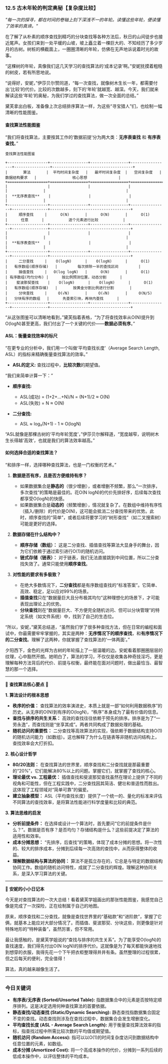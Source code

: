 ### **12.5 古木年轮的判定奥秘【复杂度比较】**

*"每一次的探寻，都在时间的卷轴上刻下深浅不一的年轮。读懂这些年轮，便读懂了效率的真谛。"*

在了解了从朴素的顺序查找到精巧的分块查找等各种方法后，秋日的山间徒步也接近尾声。女孩们来到一处平缓的山坡，坡上矗立着一棵巨大的、不知经历了多少岁月的古树。树桩的横截面上，一圈圈清晰的年轮，仿佛在无声地诉说着时光的故事。

“这棵树的年轮，真像我们这几天学习的查找算法的‘成本记录’啊。”安妮抚摸着粗糙的树皮，若有所思地说。

“说得好，安妮，”伊莎贝尔赞同道，“每一次查找，就像树木生长一年，都需要付出‘比较’的代价。比较的次数越多，刻下的‘年轮’就越宽、越深。今天，我们就来解读这些‘年轮’的奥秘，为我们学过的查找算法，做一次全面的总结。”

黛芙拿出白板，准备像上次总结排序算法一样，为这些“寻宝猎人”们，也绘制一幅清晰的性能图鉴。

#### **查找算法性能图鉴**

“我们将查找算法，主要按其工作的‘数据前提’分为两大类：**无序表查找** 和 **有序表查找**。”

```ascii
查找算法性能图鉴

+------------------+-----------------+-----------------+-----------------+----------------+------------------------------------+
|       算法       |  平均时间复杂度   |   最坏时间复杂度  |   空间复杂度   |   数据结构要求   |                核心思想              |
+==================+=================+=================+================+================+====================================+
|                  |                 |                 |                |                |                                    |
|  **无序表查找**    |                 |                 |                |                |                                    |
+------------------+-----------------+-----------------+----------------+----------------+------------------------------------+
|     顺序查找     |      O(N)       |      O(N)       |      O(1)      |      任意      |           逐个元素进行比较           |
+------------------+-----------------+-----------------+----------------+----------------+------------------------------------+
|                  |                 |                 |                |                |                                    |
|  **有序表查找**    |                 |                 |                |                |                                    |
+------------------+-----------------+-----------------+----------------+----------------+------------------------------------+
|     二分查找     |    O(logN)      |    O(logN)      |      O(1)      |   有序数组(顺序存储)   |         每次排除一半的查找区间         |
|     插值查找     |   O(log logN)   |      O(N)       |      O(1)      | 有序数组(均匀分布) |      按比例预测位置，动态分割      |
|    斐波那契查找    |    O(logN)      |    O(logN)      |      O(1)      |   有序数组(顺序存储)   |       按黄金分割比例进行分割       |
|     分块查找     |     O(√N)       |     O(√N)       |     O(N/S)     |   分块有序的数组   |      先查索引块，再块内查找      |
+------------------+-----------------+-----------------+----------------+----------------+------------------------------------+
```

“从这张图鉴可以清晰地看到，”黛芙指着表格，“为了将查找效率从O(N)提升到O(logN)甚至更高，我们付出了一个关键的代价——**数据必须有序**。”

#### **ASL：衡量查找效率的标尺**

“在更专业的分析中，我们用一个叫做‘平均查找长度’（Average Search Length, ASL）的指标来精确衡量查找算法的效率。”

-   **ASL的定义:** 查找过程中，**比较次数**的期望值。

“我们来简单计算一下：”

-   **顺序查找:**
    -   ASL(成功) = (1+2+...+N)/N = (N+1)/2 ≈ O(N)
    -   ASL(失败) = N ≈ O(N)

-   **二分查找:**
    -   ASL ≈ log₂(N+1) - 1 ≈ O(logN)

“ASL就像是那棵古树的‘平均年轮宽度’，”伊莎贝尔解释道，“宽度越窄，说明树木生长得越‘高效’，也就是我们的算法效率越高。”

#### **如何选择合适的查找算法？**

“和排序一样，选择哪种查找算法，也是一门权衡的艺术。”

1.  **数据是否有序，且是否方便维持有序？**
    -   如果数据集合是**静态的**（很少增删），或者增删不频繁，那么“一次排序，多次查找”的策略是最佳的。花O(N logN)的代价先排好序，后续每次查找都享受O(logN)的快感。
    -   如果数据集合是**动态的**（频繁增删），情况就复杂了。在数组中维持有序性（插入/删除）的代价是O(N)，这可能会抵消二分查找带来的优势。此时，顺序查找的“简单”，或者后续将要学习的“树形查找”（如二叉搜索树）可能是更好的选择。

2.  **数据存储在什么结构中？**
    -   **顺序存储（数组）：** 这是二分查找、插值查找等算法大显身手的舞台，因为它们依赖于通过索引进行O(1)的随机访问。
    -   **链式存储（链表）：** 对于链表，我们无法直接跳到中间位置，所以二分查找失效了。通常只能使用**顺序查找**。

3.  **对性能的要求有多极致？**
    -   在绝大多数情况下，**二分查找**都是有序数组查找的“标准答案”。它简单、高效、稳定，足以应对99%的场景。
    -   **插值查找**只在“数据量巨大且分布极其均匀”这种理想化的场景下，才可能表现出理论上的优势。
    -   **分块查找**则在“数据量巨大、不方便完全随机访问、但可以分块管理”的特定系统（如文件系统）中，找到了自己的生态位。

“所以，安妮，”黛芙总结道，“虽然我们学了很多种查找方法，但在日常的编程和面试中，你最需要牢牢掌握的，其实是两种：**无序情况下的顺序查找**，和**有序情况下的二分查找**。理解了这两种，你就掌握了查找算法的‘一体两面’。”

夕阳西下，金色的光辉为古树的年轮描上了一层温暖的边。安妮看着那圈圈层层的纹理，心中豁然开朗。她明白了，算法的学习，不仅仅是收集各种奇技淫巧，更是理解每种方法背后的代价、前提与权衡，最终能在面对问题时，做出最恰当、最智慧的那一个选择。

---

🌸 **查找算法核心要点** 🌸

**1. 算法设计的根本思想**
- **秩序的价值：** 查找算法的效率演进史，本质上就是一部“如何利用数据秩序”的历史。从无序的O(N)到有序的O(logN)，“秩序”本身成为了最有价值的信息。
- **查找与排序的共生关系：** 高效的查找往往依赖于预先的排序。排序是为了“一劳永逸”，而查找则是“坐享其成”。两者共同构成了数据处理的基础。
- **随机访问的重要性：** 二分查找等高效算法的实现，强依赖于数据结构支持O(1)的随机访问能力（如数组）。这也解释了为什么在链表等非随机访问结构上，查找效率会大打折扣。

**2. 核心设计哲学**
- **80/20法则：** 在查找算法的世界里，顺序查找和二分查找就是那最重要的“20%”，它们能解决80%以上的问题。掌握它们，就掌握了查找的核心。
- **理论最优 vs. 工程最优：** 插值查找和斐波那契查找虽然在理论上提供了不同的视角和可能性，但在工程实践中，二分查找因其简洁、健壮和普适性而胜出。这体现了工程领域对“简单可靠”的偏爱。
- **建立抽象模型：** ASL（平均查找长度）提供了一个统一的、量化的标准来评估不同算法的查找效率，是将算法性能进行科学度量和比较的典范。

**3. 算法思维的启发**
- **分析前提条件：** 在选择或设计一个算法时，首先要问“它的前提条件是什么？”。数据是否有序？是否均匀？存储结构是什么？这些前提决定了算法的适用性和效率。
- **成本分摊思想：** “先排序，后查找”的策略，体现了成本分摊的思想。将一次性的、较大的排序成本，分摊到后续每一次高效的查找中，从而获得整体的收益。
- **理解数据结构与算法的协同：** 算法不是孤立存在的，它总是与特定的数据结构协同工作。数组的随机访问特性，成就了二分查找的辉煌。理解这种协同关系，是深入学习算法的关键。

---

🎀 **安妮的小小日记本**

今天是对查找算法的一次大总结！看着黛芙学姐画出的那张性能图鉴，我感觉自己像是完成了一次探险，正在绘制属于自己的地图。

原来，顺序查找和二分查找，就像是查找世界里的“基础款”和“进阶款”，掌握了它俩，就基本上能应对大部分情况了。而插值、斐波那契、分块这些，则更像是针对特殊地形的“特种装备”，虽然厉害，但不常用。

最让我感触的，是黛芙学姐说的“查找与排序的共生关系”。为了能享受O(logN)的查找速度，我们得先付出O(N logN)的排序代价。这就像是为了每天都能快速地找到想穿的衣服，我得先花一个下午把衣柜整理得井井有条。虽然整理的过程很累，但之后每天的便利，完全值得！

算法，真的越来越像生活了。

---

### 今日关键词

- **有序表/无序表 (Sorted/Unsorted Table):** 指数据集合中的元素是否按特定顺序排列。这是决定选用何种查找算法的首要依据。
- **静态查找/动态查找 (Static/Dynamic Searching):** 静态查找指数据集合固定不变的查找。动态查找则涉及在查找过程中，数据集合会发生增删变化。
- **平均查找长度 (ASL - Average Search Length):** 用于衡量查找算法效率的指标，指查找过程中所需比较次数的平均值或期望值。
- **随机访问 (Random Access):** 指可以以O(1)的时间复杂度访问到数据结构中任意位置的元素，如数组。
- **成本分摊 (Amortized Cost):** 将一个高成本操作的代价，分摊到一系列后续的低成本操作中，以评估整体的平均成本。
